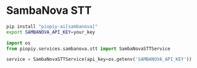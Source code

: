 # SambaNova STT

```bash
pip install "piopiy-ai[sambanova]"
export SAMBANOVA_API_KEY=your_key
```

```python
import os
from piopiy.services.sambanova.stt import SambaNovaSTTService

service = SambaNovaSTTService(api_key=os.getenv('SAMBANOVA_API_KEY'))
```
